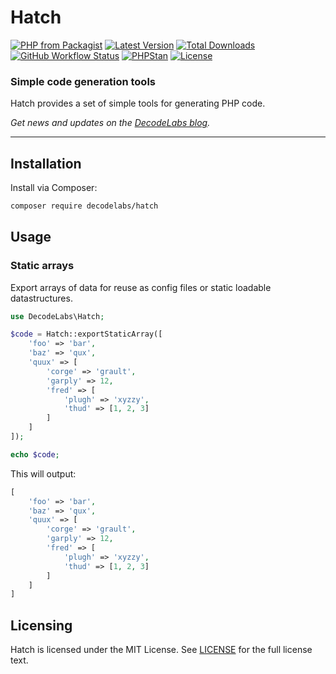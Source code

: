 # Hatch

[![PHP from Packagist](https://img.shields.io/packagist/php-v/decodelabs/hatch?style=flat)](https://packagist.org/packages/decodelabs/hatch)
[![Latest Version](https://img.shields.io/packagist/v/decodelabs/hatch.svg?style=flat)](https://packagist.org/packages/decodelabs/hatch)
[![Total Downloads](https://img.shields.io/packagist/dt/decodelabs/hatch.svg?style=flat)](https://packagist.org/packages/decodelabs/hatch)
[![GitHub Workflow Status](https://img.shields.io/github/actions/workflow/status/decodelabs/hatch/integrate.yml?branch=develop)](https://github.com/decodelabs/hatch/actions/workflows/integrate.yml)
[![PHPStan](https://img.shields.io/badge/PHPStan-enabled-44CC11.svg?longCache=true&style=flat)](https://github.com/phpstan/phpstan)
[![License](https://img.shields.io/packagist/l/decodelabs/hatch?style=flat)](https://packagist.org/packages/decodelabs/hatch)

### Simple code generation tools

Hatch provides a set of simple tools for generating PHP code.

_Get news and updates on the [DecodeLabs blog](https://blog.decodelabs.com)._

---

## Installation

Install via Composer:

```bash
composer require decodelabs/hatch
```

## Usage

### Static arrays

Export arrays of data for reuse as config files or static loadable datastructures.

```php
use DecodeLabs\Hatch;

$code = Hatch::exportStaticArray([
    'foo' => 'bar',
    'baz' => 'qux',
    'quux' => [
        'corge' => 'grault',
        'garply' => 12,
        'fred' => [
            'plugh' => 'xyzzy',
            'thud' => [1, 2, 3]
        ]
    ]
]);

echo $code;
```

This will output:

```php
[
    'foo' => 'bar',
    'baz' => 'qux',
    'quux' => [
        'corge' => 'grault',
        'garply' => 12,
        'fred' => [
            'plugh' => 'xyzzy',
            'thud' => [1, 2, 3]
        ]
    ]
]
```

## Licensing

Hatch is licensed under the MIT License. See [LICENSE](./LICENSE) for the full license text.
